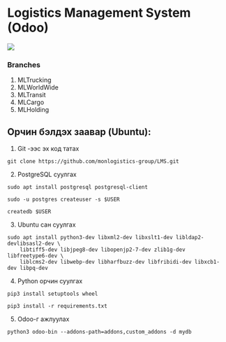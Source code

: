 
# Logistics Management System (Odoo)
![](https://scontent.fuln6-1.fna.fbcdn.net/v/t39.30808-6/271411498_449003416828083_575926474610663720_n.png?_nc_cat=101&ccb=1-7&_nc_sid=09cbfe&_nc_eui2=AeH4F9tdRFXxfToRD39VGE0jeQEo4jfuiyN5ASjiN-6LIxHfr6sx6PqVhduOs8HElokP4jw8HItt4iVR17uxp9IZ&_nc_ohc=mYUzxm-zHhAAX__CpXP&_nc_ht=scontent.fuln6-1.fna&oh=00_AT_qTspZAwNCPjyHx1n5WAZCcOw1MNkGl7BCBNxrDGi42Q&oe=62B96E35)

### Branches
1. MLTrucking
2. MLWorldWide
3. MLTransit
4. MLCargo
5. MLHolding


## Орчин бэлдэх заавар (Ubuntu):
1. Git -ээс эх код татах
```
git clone https://github.com/monlogistics-group/LMS.git
```
2. PostgreSQL суулгах
```
sudo apt install postgresql postgresql-client

sudo -u postgres createuser -s $USER

createdb $USER
```
3. Ubuntu сан суулгах

```
sudo apt install python3-dev libxml2-dev libxslt1-dev libldap2-devlibsasl2-dev \
    libtiff5-dev libjpeg8-dev libopenjp2-7-dev zlib1g-dev libfreetype6-dev \
    liblcms2-dev libwebp-dev libharfbuzz-dev libfribidi-dev libxcb1-dev libpq-dev
```
4. Python орчин суулгах
```
pip3 install setuptools wheel

pip3 install -r requirements.txt
```
5. Odoo-г ажлуулах
```
python3 odoo-bin --addons-path=addons,custom_addons -d mydb
```